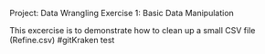 Project: Data Wrangling Exercise 1: Basic Data Manipulation

This excercise is to demonstrate how to clean up a small CSV file (Refine.csv)
#gitKraken test
